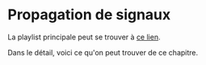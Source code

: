 # Propagation de signaux

La playlist principale peut se trouver à [ce lien](https://youtube.com/playlist?list=PLEABsk5Xlyk4yvV6EGjK4QeJWQbVJKijB).

Dans le détail, voici ce qu'on peut trouver de ce chapitre.

